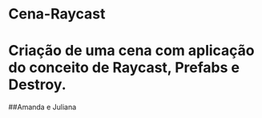# Cena-Raycast
<h1>Criação de uma cena com aplicação do conceito de Raycast, Prefabs e Destroy.</h1>

##Amanda e Juliana
